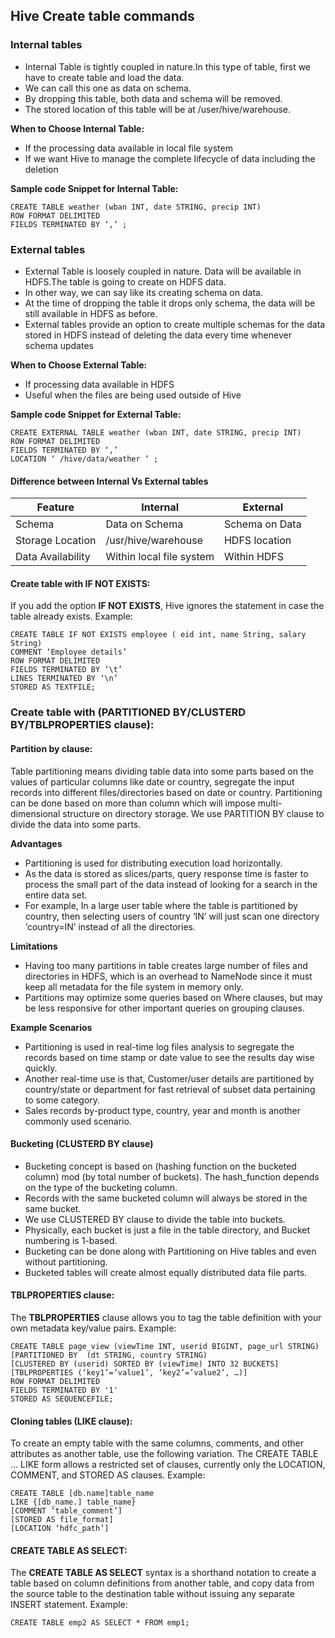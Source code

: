 ## Hive Create table commands
### Internal tables

- Internal Table is tightly coupled in nature.In this type of table, first we have to create table and load the data.
- We can call this one as data on schema.
- By dropping this table, both data and schema will be removed.
- The stored location of this table will be at /user/hive/warehouse.

**When to Choose Internal Table:**
- If the processing data available in local file system
- If we want Hive to manage the complete lifecycle of data including the deletion

**Sample code Snippet for Internal Table:**
```
CREATE TABLE weather (wban INT, date STRING, precip INT) 
ROW FORMAT DELIMITED 
FIELDS TERMINATED BY ‘,’ ;
```

### External tables
- External Table is loosely coupled in nature. Data will be available in HDFS.The table is going to create on HDFS data.
- In other way, we can say like its creating schema on data.
- At the time of dropping the table it drops only schema, the data will be still available in HDFS as before.
- External tables provide an option to create multiple schemas for the data stored in HDFS instead of deleting the data every time whenever schema updates

**When to Choose External Table:**
- If processing data available in HDFS
- Useful when the files are being used outside of Hive

**Sample code Snippet for External Table:**
```
CREATE EXTERNAL TABLE weather (wban INT, date STRING, precip INT) 
ROW FORMAT DELIMITED 
FIELDS TERMINATED BY ‘,’ 
LOCATION ‘ /hive/data/weather ‘ ;
```
#### Difference between Internal Vs External tables
|Feature|Internal|External|
|-|-|-|
|Schema|Data on Schema|Schema on Data|
|Storage Location|/usr/hive/warehouse|HDFS location|
|Data Availability|Within local file system|Within HDFS|

#### Create table with IF NOT EXISTS: 
If you add the option **IF NOT EXISTS**, Hive ignores the statement in case the table already exists.
Example:
```
CREATE TABLE IF NOT EXISTS employee ( eid int, name String, salary String)
COMMENT ‘Employee details’
ROW FORMAT DELIMITED
FIELDS TERMINATED BY ‘\t’
LINES TERMINATED BY ‘\n’
STORED AS TEXTFILE;
```
### Create table with (PARTITIONED BY/CLUSTERD BY/TBLPROPERTIES clause):
#### Partition by clause:
Table partitioning means dividing table data into some parts based on the values of particular columns like date or country, segregate the input records into different files/directories based on date or country.
Partitioning can be done based on more than column which will impose multi-dimensional structure on directory storage.
We use PARTITION BY clause to divide the data into some parts.

__Advantages__
- Partitioning is used for distributing execution load horizontally.
- As the data is stored as slices/parts, query response time is faster to process the small part of the data instead of looking for a search in the entire data set.
- For example, In a large user table where the table is partitioned by country, then selecting users of country ‘IN’ will just scan one directory ‘country=IN’ instead of all the directories.

**Limitations**
- Having too many partitions in table creates large number of files and directories in HDFS, which is an overhead to NameNode since it must keep all metadata for the file system in memory only.
- Partitions may optimize some queries based on Where clauses, but may be less responsive for other important queries on grouping clauses.

**Example Scenarios**
- Partitioning is used in real-time log files analysis to segregate the records based on time stamp or date value to see the results day wise quickly.
- Another real-time use is that, Customer/user details are partitioned by country/state or department for fast retrieval of subset data pertaining to some category.
- Sales records by-product type, country, year and month is another commonly used scenario.

#### Bucketing (CLUSTERD BY clause)
- Bucketing concept is based on (hashing function on the bucketed column) mod (by total number of buckets). The hash_function depends on the type of the bucketing column.
- Records with the same bucketed column will always be stored in the same bucket.
- We use CLUSTERED BY clause to divide the table into buckets.
- Physically, each bucket is just a file in the table directory, and Bucket numbering is 1-based.
- Bucketing can be done along with Partitioning on Hive tables and even without partitioning.
- Bucketed tables will create almost equally distributed data file parts.

#### TBLPROPERTIES clause:
The **TBLPROPERTIES** clause allows you to tag the table definition with your own metadata key/value pairs.
Example:
```
CREATE TABLE page_view (viewTime INT, userid BIGINT, page_url STRING)
[PARTITIONED BY  (dt STRING, country STRING)
[CLUSTERED BY (userid) SORTED BY (viewTime) INTO 32 BUCKETS]
[TBLPROPERTIES (‘key1’=’value1’, ‘key2’=’value2’, …)]
ROW FORMAT DELIMITED
FIELDS TERMINATED BY '1'
STORED AS SEQUENCEFILE;
```
#### Cloning tables (LIKE clause):
To create an empty table with the same columns, comments, and other attributes as another table, use the following variation. The CREATE TABLE ... LIKE form allows a restricted set of clauses, currently only the LOCATION, COMMENT, and STORED AS clauses.
Example:
```
CREATE TABLE [db.name]table_name
LIKE {[db_name.] table_name}
[COMMENT ‘table_comment’]
[STORED AS file_format]
[LOCATION ‘hdfc_path’]
```
#### CREATE TABLE AS SELECT:
The **CREATE TABLE AS SELECT** syntax is a shorthand notation to create a table based on column definitions from another table, and copy data from the source table to the destination table without issuing any separate INSERT statement.
Example:
```
CREATE TABLE emp2 AS SELECT * FROM emp1;
```






